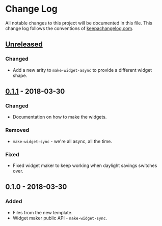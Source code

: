 # Change Log
All notable changes to this project will be documented in this file. This change log follows the conventions of [keepachangelog.com](http://keepachangelog.com/).

## [Unreleased]
### Changed
- Add a new arity to `make-widget-async` to provide a different widget shape.

## [0.1.1] - 2018-03-30
### Changed
- Documentation on how to make the widgets.

### Removed
- `make-widget-sync` - we're all async, all the time.

### Fixed
- Fixed widget maker to keep working when daylight savings switches over.

## 0.1.0 - 2018-03-30
### Added
- Files from the new template.
- Widget maker public API - `make-widget-sync`.

[Unreleased]: https://github.com/your-name/partylitics/compare/0.1.1...HEAD
[0.1.1]: https://github.com/your-name/partylitics/compare/0.1.0...0.1.1
